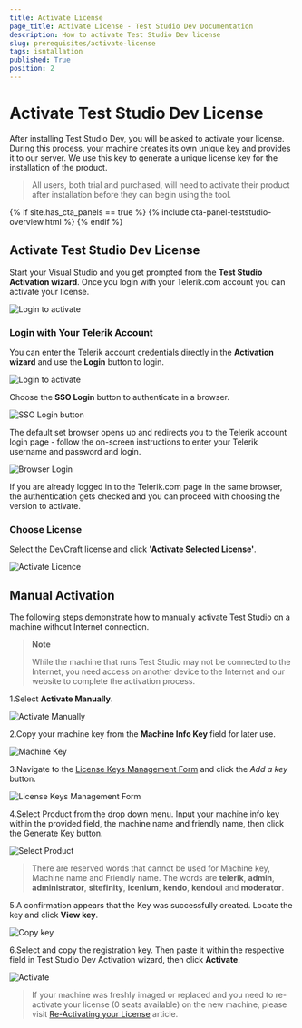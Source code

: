 ```yaml
---
title: Activate License
page_title: Activate License - Test Studio Dev Documentation
description: How to activate Test Studio Dev license
slug: prerequisites/activate-license
tags: isntallation
published: True
position: 2
---
```

# Activate Test Studio Dev License

After installing Test Studio Dev, you will be asked to activate your license. During this process, your machine creates its own unique key and provides it to our server. We use this key to generate a unique license key for the installation of the product.

> All users, both trial and purchased, will need to activate their product after installation before they can begin using the tool.

{% if site.has_cta_panels == true %}
{% include cta-panel-teststudio-overview.html %}
{% endif %}

## Activate Test Studio Dev License 

Start your Visual Studio and you get prompted from the __Test Studio Activation wizard__. Once you login with your Telerik.com account you can activate your license. 

![Login to activate](images/installation/activation-wizard.png)

### Login with Your Telerik Account

You can enter the Telerik account credentials directly in the __Activation wizard__ and use the __Login__ button to login. 

![Login to activate](images/installation/activate-ts-dev.png)

Choose the __SSO Login__ button to authenticate in a browser.

![SSO Login button](images/installation/sso-button.png)

The default set browser opens up and redirects you to the Telerik account login page - follow the on-screen instructions to enter your Telerik username and password and login. 

![Browser Login](images/installation/browser-login.png)

If you are already logged in to the Telerik.com page in the same browser, the authentication gets checked and you can proceed with choosing the version to activate.

### Choose License

Select the DevCraft license and click __'Activate Selected License'__. 

![Activate Licence](images/installation/choose-license.png)

## Manual Activation

The following steps demonstrate how to manually activate Test Studio on a machine without Internet connection. 

> __Note__ 
> 
> While the machine that runs Test Studio may not be connected to the Internet, you need access on another device to the Internet and our website to complete the activation process.

1.Select __Activate Manually__.

![Activate Manually](images/installation/manual-activation.png)

2.Copy your machine key from the __Machine Info Key__ field for later use.

![Machine Key](images/installation/fig3.png)

3.Navigate to the <a href="https://www.telerik.com/account/your-products/testing-tools-manage-license-keys" target="_blank">License Keys Management Form</a> and click the _Add a key_ button.

![License Keys Management Form](images/installation/fig4.png)

4.Select Product from the drop down menu. Input your machine info key within the provided field, the machine name and friendly name, then click the Generate Key button. 

![Select Product](images/installation/fig5.png)

> There are reserved words that cannot be used for Machine key, Machine name and Friendly name. The words are **telerik**, **admin**, **administrator**, **sitefinity**, **icenium**, **kendo**, **kendoui** and **moderator**. 

5.A confirmation appears that the Key was successfully created. Locate the key and click __View key__.

![Copy key](images/installation/view-key.png)

6.Select and copy the registration key. Then paste it within the respective field in Test Studio Dev Activation wizard, then click __Activate__.

![Activate](images/installation/fig7.png)

>If your machine was freshly imaged or replaced and you need to re-activate your license (0 seats available) on the new machine, please visit <a href="/advanced-topics/installation/re-activating-your-license" target="_blank">Re-Activating your License</a> article.